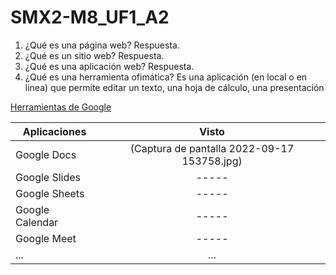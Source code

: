 # SMX2-M8_UF1_A2
1. ¿Qué es una página web?
Respuesta.
2. ¿Qué es un sitio web?
Respuesta.
3. ¿Qué es una aplicación web?
Respuesta.
4. ¿Qué es una herramienta ofimática?
Es una aplicación (en local o en linea) que permite editar un texto, una hoja de cálculo, una
presentación

[Herramientas de Google](https://www.google.com/intl/es-419/chrome/browser-tools/)

| **Aplicaciones** | **Visto** |
| ------ |:------:|
| Google Docs | (Captura de pantalla 2022-09-17 153758.jpg) |
| Google Slides | ----- |
| Google Sheets | ----- |
| Google Calendar | ----- |
| Google Meet | -----|
| ... | ... |
